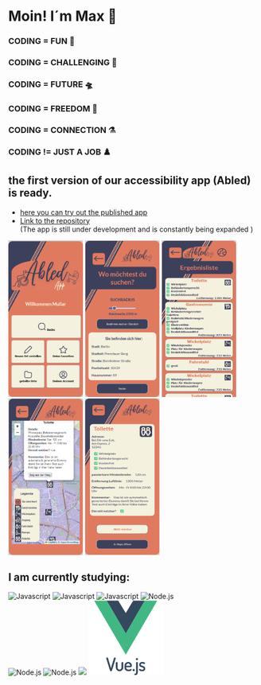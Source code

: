# Moin! I´m Max 👋


### CODING = FUN 🌋                        
                                               
### CODING = CHALLENGING 🤺                   
                                               
### CODING = FUTURE 🛸                     
    
### CODING = FREEDOM 🐳
    
### CODING = CONNECTION ⚗️
    
### CODING != JUST A JOB ♟️

## the first version of our accessibility app (Abled) is ready. 
* <a href="https://abledapp.netlify.app/">here you can try out the published app</a>
*  <a href="https://github.com/coding-bootcamps-eu/final-project-2024-01-accessibility">Link to the repository </a>  
(The app is still under development and is constantly being expanded ) <br>
<div >
 <img src="abled-app-landingpage-demo.png" alt=abled-app-landingpage" width="150"; height= "315px";/>
  <img src="abled-app-search-demo.png" alt=abled-app-Searchpage" width="150"; height= "315px";/>
  <img src="abled-app-resultlist-demo.png" alt=abled-app-resultlist" width="150"; height= "315px";/>
  <img src="abled-app-map-demo.png" alt=abled-app-map" width="150"; height= "315px";/>
  <img src="abled-app-info2-demo.png" alt=abled-app-Infogpage" width="150"; height= "315px";/>

</div>


## I am currently studying:

<div >
  <img src="https://logowik.com/content/uploads/images/492_html5.jpg" alt="Javascript" width="150"/>
  <img src="https://logowik.com/content/uploads/images/123_css3.jpg" alt="Javascript" width="150"/>
  <img src="https://logowik.com/content/uploads/images/3799-javascript.jpg" alt="Javascript" width="150"/>
  <img src="https://logowik.com/content/uploads/images/node-js6304.logowik.com.webp" alt="Node.js" width="150"/>
  <br>
  <img src="https://www.cypress.io/images/layouts/cypress-logo.svg" alt="Node.js" width="150">
  <img src="https://pinia.vuejs.org/logo.svg" alt="Node.js" width="150">
  <img src="https://github-readme-stats.vercel.app/api/top-langs/?username=mullerow&theme=tokyonight">
<img src="vuejs-original-wordmark.svg" alt=Vue.js" width="150">
  
</div>



